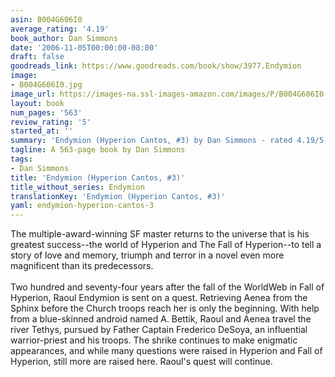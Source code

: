 ```yaml
---
asin: B004G606I0
average_rating: '4.19'
book_author: Dan Simmons
date: '2006-11-05T00:00:00-08:00'
draft: false
goodreads_link: https://www.goodreads.com/book/show/3977.Endymion
image:
- B004G606I0.jpg
image_url: https://images-na.ssl-images-amazon.com/images/P/B004G606I0.01._SCLZZZZZZZ.jpg
layout: book
num_pages: '563'
review_rating: '5'
started_at: ''
summary: 'Endymion (Hyperion Cantos, #3) by Dan Simmons - rated 4.19/5 on Goodreads'
tagline: A 563-page book by Dan Simmons
tags:
- Dan Simmons
title: 'Endymion (Hyperion Cantos, #3)'
title_without_series: Endymion
translationKey: 'Endymion (Hyperion Cantos, #3)'
yaml: endymion-hyperion-cantos-3
---
```


The multiple-award-winning SF master returns to the universe that is his greatest success--the world of Hyperion and The Fall of Hyperion--to tell a story of love and memory, triumph and terror in a novel even more magnificent than its predecessors.<br /><br />Two hundred and seventy-four years after the fall of the WorldWeb in Fall of Hyperion, Raoul Endymion is sent on a quest. Retrieving Aenea from the Sphinx before the Church troops reach her is only the beginning. With help from a blue-skinned android named A. Bettik, Raoul and Aenea travel the river Tethys, pursued by Father Captain Frederico DeSoya, an influential warrior-priest and his troops. The shrike continues to make enigmatic appearances, and while many questions were raised in Hyperion and Fall of Hyperion, still more are raised here. Raoul's quest will continue.